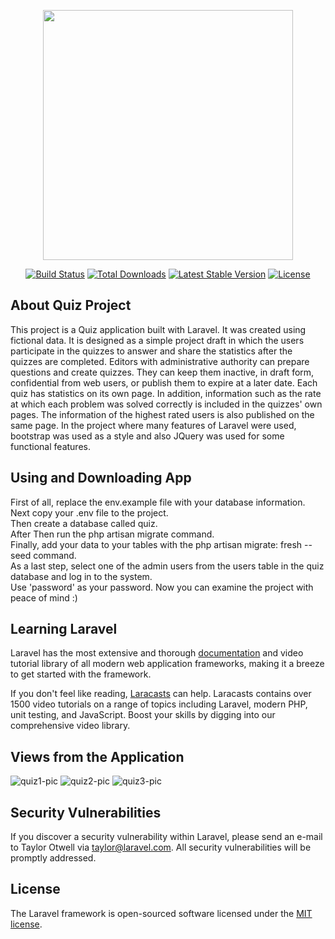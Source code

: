 <p align="center"><a href="https://laravel.com" target="_blank"><img src="https://raw.githubusercontent.com/laravel/art/master/logo-lockup/5%20SVG/2%20CMYK/1%20Full%20Color/laravel-logolockup-cmyk-red.svg" width="400"></a></p>

<p align="center">
<a href="https://travis-ci.org/laravel/framework"><img src="https://travis-ci.org/laravel/framework.svg" alt="Build Status"></a>
<a href="https://packagist.org/packages/laravel/framework"><img src="https://img.shields.io/packagist/dt/laravel/framework" alt="Total Downloads"></a>
<a href="https://packagist.org/packages/laravel/framework"><img src="https://img.shields.io/packagist/v/laravel/framework" alt="Latest Stable Version"></a>
<a href="https://packagist.org/packages/laravel/framework"><img src="https://img.shields.io/packagist/l/laravel/framework" alt="License"></a>
</p>

## About Quiz Project

This project is a Quiz application built with Laravel. It was created using fictional data. It is designed as a simple project draft in which the users participate in the quizzes to answer and share the statistics after the quizzes are completed. Editors with administrative authority can prepare questions and create quizzes. They can keep them inactive, in draft form, confidential from web users, or publish them to expire at a later date. Each quiz has statistics on its own page. In addition, information such as the rate at which each problem was solved correctly is included in the quizzes' own pages. The information of the highest rated users is also published on the same page. In the project where many features of Laravel were used, bootstrap was used as a style and also JQuery was used for some functional features.

## Using and Downloading App

First of all, replace the env.example file with your database information.</br>
Next copy your .env file to the project.</br>
Then create a database called quiz.</br>
After Then run the php artisan migrate command.</br> 
Finally, add your data to your tables with the php artisan migrate: fresh --seed command.</br>
As a last step, select one of the admin users from the users table in the quiz database and log in to the system.</br>
Use 'password' as your password. Now you can examine the project with peace of mind :)

## Learning Laravel

Laravel has the most extensive and thorough [documentation](https://laravel.com/docs) and video tutorial library of all modern web application frameworks, making it a breeze to get started with the framework.

If you don't feel like reading, [Laracasts](https://laracasts.com) can help. Laracasts contains over 1500 video tutorials on a range of topics including Laravel, modern PHP, unit testing, and JavaScript. Boost your skills by digging into our comprehensive video library.

## Views from the Application

<img src="https://imgur.com/SfHgXgD" alt="quiz1-pic">

<img src="https://imgur.com/It2bRMJ" alt="quiz2-pic">

<img src="https://imgur.com/o9c2Fww" alt="quiz3-pic">

## Security Vulnerabilities

If you discover a security vulnerability within Laravel, please send an e-mail to Taylor Otwell via [taylor@laravel.com](mailto:taylor@laravel.com). All security vulnerabilities will be promptly addressed.

## License

The Laravel framework is open-sourced software licensed under the [MIT license](https://opensource.org/licenses/MIT).
